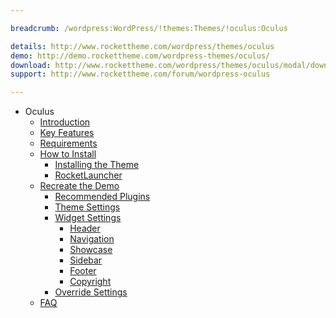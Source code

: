 ```yaml
---

breadcrumb: /wordpress:WordPress/!themes:Themes/!oculus:Oculus

details: http://www.rockettheme.com/wordpress/themes/oculus
demo: http://demo.rockettheme.com/wordpress-themes/oculus/
download: http://www.rockettheme.com/wordpress/themes/oculus/modal/downloads
support: http://www.rockettheme.com/forum/wordpress-oculus

---
```


* Oculus
    * [Introduction]()
    * [Key Features](INDEX.md#key-features)
    * [Requirements](INDEX.md#requirements)
    * [How to Install](../../start/themes.md#how-to-install)
        * [Installing the Theme](../../start/themes.md#installing-the-theme)
        * [RocketLauncher](../../start/rocketlauncher.md)
    * [Recreate the Demo](demo.md)
        * [Recommended Plugins](demo.md#recommended-plugins)
        * [Theme Settings](demo.md#theme-settings)
        * [Widget Settings](demo.md#widget-settings)
            * [Header](demo_header.md)
            * [Navigation](demo_navigation.md)
            * [Showcase](demo_showcase.md)
            * [Sidebar](demo_sidebar.md)
            * [Footer](demo_footer.md)
            * [Copyright](demo_copyright.md)
        * [Override Settings](demo_override.md)
    * [FAQ](faq.md)

